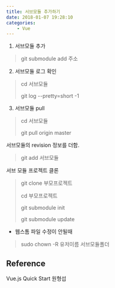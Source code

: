 ```yaml
---
title: 서브모듈 추가하기
date: 2018-01-07 19:28:10
categories:
    - Vue
---
```


1. 서브모듈 추가

> git submodule add 주소

2. 서브모듈 로그 확인

> cd 서브모듈
>
> git log --pretty=short -1

3. 서브모듈 pull

> cd 서브모듈
>
> git pull origin master

서브모듈의 revision 정보를 더함.

> git add 서브모듈





서브 모듈 프로젝트 클론

> git clone 부모프로젝트
>
> cd 부모프로젝트
>
> git submodule init
>
> git submodule update



- 웹스톰 파일 수정이 안될때

> sudo chown -R 유저이름 서브모듈폴더

## Reference

Vue.js Quick Start 원형섭